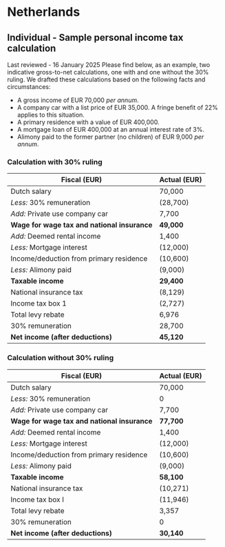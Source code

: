 # Netherlands
## Individual - Sample personal income tax calculation
Last reviewed - 16 January 2025
Please find below, as an example, two indicative gross-to-net calculations, one with and one without the 30% ruling. We drafted these calculations based on the following facts and circumstances:
  * A gross income of EUR 70,000 _per annum_.
  * A company car with a list price of EUR 35,000. A fringe benefit of 22% applies to this situation.
  * A primary residence with a value of EUR 400,000.
  * A mortgage loan of EUR 400,000 at an annual interest rate of 3%.
  * Alimony paid to the former partner (no children) of EUR 9,000 _per annum_.


### Calculation with 30% ruling
Fiscal (EUR) | Actual (EUR)  
---|---  
Dutch salary | 70,000 | 70,000  
_Less:_ 30% remuneration | (28,700) | (28,700)  
_Add:_ Private use company car | 7,700  
**Wage for wage tax and national insurance** | **49,000**  
_Add:_ Deemed rental income | 1,400  
_Less:_ Mortgage interest | (12,000) | (12,000)  
Income/deduction from primary residence | (10,600)  
_Less:_ Alimony paid | (9,000) | (9,000)  
**Taxable income** | **29,400**  
National insurance tax | (8,129)  
Income tax box 1 | (2,727)  
Total levy rebate | 6,976  
30% remuneration | 28,700  
**Net income (after deductions)** | **45,120**  
### Calculation without 30% ruling
**Fiscal (EUR)** | **Actual (EUR)**  
---|---  
Dutch salary | 70,000 | 70,000  
_Less:_ 30% remuneration | 0 | 0  
_Add:_ Private use company car | 7,700  
**Wage for wage tax and national insurance** | **77,700**  
_Add:_ Deemed rental income | 1,400  
_Less:_ Mortgage interest | (12,000) | (12,000)  
Income/deduction from primary residence | (10,600)  
_Less:_ Alimony paid | (9,000) | (9,000)  
**Taxable income** | **58,100**  
National insurance tax | (10,271)  
Income tax box I | (11,946)  
Total levy rebate | 3,357  
30% remuneration | 0  
**Net income (after deductions)** | **30,140**
